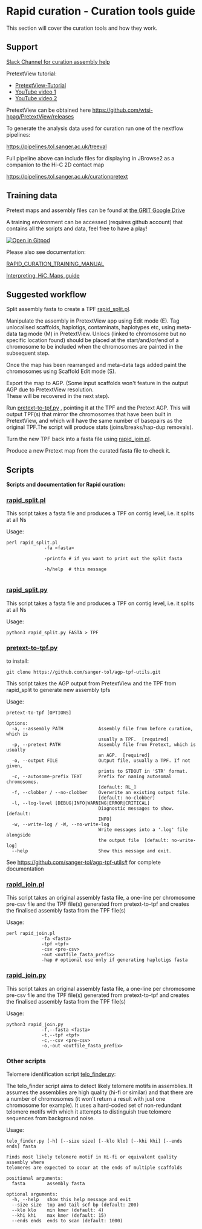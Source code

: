 # Rapid curation - Curation tools guide

This section will cover the curation tools and how they work.



## Support 

[Slack Channel for curation assembly help](https://join.slack.com/t/assemblycuration/shared_invite/zt-1kx2ww71y-823ruaAxswgQGypgofBaOA)


PretextView tutorial:
* [PretextView-Tutorial](-/blob/main/PretextView-Tutorial.pdf)
* [YouTube video 1](https://youtu.be/3IL2Q4f3k3I)
* [YouTube video 2](https://youtu.be/LWy6pwCQNDU)


PretextView can be obtained here https://github.com/wtsi-hpag/PretextView/releases


To generate the analysis data used for curation run one of the nextflow pipelines:

https://pipelines.tol.sanger.ac.uk/treeval

Full pipeline above can include files for displaying in JBrowse2 as a companion to the Hi-C 2D contact map


https://pipelines.tol.sanger.ac.uk/curationpretext




## Training data

Pretext maps and assembly files can be found at [the GRIT Google Drive](https://drive.google.com/drive/u/0/folders/1Md0gD7VrmzlRM4xvxQKz2GG3Uyn00VHd) 

A training environment can be accessed (requires github account) that contains all the scripts and data, feel free to have a play!

[![Open in Gitpod](https://gitpod.io/button/open-in-gitpod.svg)](https://gitpod.io/#https://github.com/Aquatic-Symbiosis-Genomics-Project/rapid-curation)


Please also see documentation:

[RAPID_CURATION_TRAINING_MANUAL](-/blob/main/RAPID_CURATION_TRAINING_MANUAL.pdf)

[Interpreting_HiC_Maps_guide](-/blob/main/Interpreting_HiC_Maps_guide.pdf)

 
## Suggested workflow

Split assembly fasta to create a TPF [rapid_split.pl](-/blob/main/rapid_split.pl]).

Manipulate the assembly in PretextView app using Edit mode (E).
Tag unlocalised scaffolds, haplotigs, contaminats, haplotypes etc, using meta-data tag mode (M) in PretextView.
Unlocs (linked to chromosome but no specific location found) should be placed at the start/and/or/end 
of a chromosome to be included when the chromosomes are painted in the subsequent step.

Once the map has been rearranged and meta-data tags added paint the chromosomes using Scaffold Edit mode (S).

Export the map to AGP. (Some input scaffolds won't feature in the output AGP due to PretextView resolution.  
These will be recovered in the next step).

Run [pretext-to-tpf.py](https://github.com/sanger-tol/agp-tpf-utils.git) , pointing it at the TPF and the Pretext AGP. 
This will output TPF(s) that mirror the chromosomes that have been built in PretextView, and which will have the same number 
of basepairs as the original TPF.The script will produce stats (joins/breaks/hap-dup removals).

Turn the new TPF back into a fasta file using [rapid_join.pl](-/blob/main/rapid_join.pl).

Produce a new Pretext map from the curated fasta file to check it.



## Scripts

**Scripts and documentation for Rapid curation:**

### [rapid_split.pl](-/blob/main/rapid_split.pl)

This script takes a fasta file and produces a TPF on contig level, i.e. it splits at all Ns

Usage:

```
perl rapid_split.pl
              -fa <fasta>

              -printfa # if you want to print out the split fasta

              -h/help  # this message
	      
```

### [rapid_split.py](-/blob/main/rapid_split.py)

This script takes a fasta file and produces a TPF on contig level, i.e. it splits at all Ns

Usage:

```
python3 rapid_split.py FASTA > TPF

```



###  [pretext-to-tpf.py](https://github.com/sanger-tol/agp-tpf-utils.git)
to install:
```
git clone https://github.com/sanger-tol/agp-tpf-utils.git
```

This script takes the AGP output from PretextView and the TPF from rapid_split to generate new assembly tpfs

Usage: 

```
pretext-to-tpf [OPTIONS]

Options:
  -a, --assembly PATH             Assembly file from before curation, which is
                                  usually a TPF.  [required]
  -p, --pretext PATH              Assembly file from Pretext, which is usually
                                  an AGP.  [required]
  -o, --output FILE               Output file, usually a TPF. If not given,
                                  prints to STDOUT in 'STR' format.
  -c, --autosome-prefix TEXT      Prefix for naming autosomal chromosomes.
                                  [default: RL_]
  -f, --clobber / --no-clobber    Overwrite an existing output file.
                                  [default: no-clobber]
  -l, --log-level [DEBUG|INFO|WARNING|ERROR|CRITICAL]
                                  Diagnostic messages to show.  [default:
                                  INFO]
  -w, --write-log / -W, --no-write-log
                                  Write messages into a '.log' file alongside
                                  the output file  [default: no-write-log]
  --help                          Show this message and exit.
```

See https://github.com/sanger-tol/agp-tpf-utils# for complete documentation



### [rapid_join.pl](-/blob/main/rapid_join.pl)

This script takes an original assembly fasta file, a one-line per chromosome pre-csv file and the TPF file(s) generated from pretext-to-tpf and creates the finalised assembly fasta from the TPF file(s)

Usage:

```
perl rapid_join.pl
             -fa <fasta>
             -tpf <tpf>
             -csv <pre-csv>
             -out <outfile_fasta_prefix>
             -hap # optional use only if generating haplotigs fasta

```

### [rapid_join.py](-/blob/main/rapid_join.py)

This script takes an original assembly fasta file, a one-line per chromosome pre-csv file and the TPF file(s) generated from pretext-to-tpf and creates the finalised assembly fasta from the TPF file(s)

Usage:

```
python3 rapid_join.py
             -f,--fasta <fasta>
             -t,--tpf <tpf>
             -c,--csv <pre-csv>
             -o,-out <outfile_fasta_prefix>

```




### Other scripts

Telomere identification script [telo_finder.py](-/blob/main/telo_finder.py):

The telo_finder script aims to detect likely telomere motifs in assemblies.
It assumes the assemblies are high quality (hi-fi or similar) and that there are a number of chromosomes (it won't return a result with just one chromosome for example).
It uses a hard-coded set of non-redundant telomere motifs with which it attempts to distinguish true telomere sequences from background noise.


Usage: 
```
telo_finder.py [-h] [--size size] [--klo klo] [--khi khi] [--ends ends] fasta

Finds most likely telomere motif in Hi-fi or equivalent quality assembly where
telomeres are expected to occur at the ends of multiple scaffolds

positional arguments:
  fasta        assembly fasta

optional arguments:
  -h, --help   show this help message and exit
  --size size  top and tail scf bp (default: 200)
  --klo klo    min kmer (default: 4)
  --khi khi    max kmer (default: 15)
  --ends ends  ends to scan (default: 1000)
  
```

